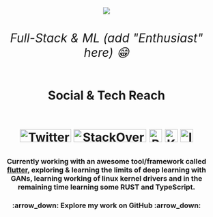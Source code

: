 <h1 align="center">
  <span><img src="github_contrib_3d_2020.gif"></span>
  <span><h6>Full-Stack & ML (add "Enthusiast" here) 😁</h6></span>
</h1>

<h1 align=center>Social & Tech Reach
<br>
<br>

<p align=center><a href="https://twitter.com/abdub1999"><img width="120px" height="30px" src="https://img.shields.io/static/v1?style=for-the-badge&logo=twitter&label=&message=Twitter&color=2d90d2&logoColor=white&cacheSeconds=3600" alt="Twitter Profile"/></a> <a href="https://stackoverflow.com/users/5049559/abhishek"><img width="170px" height="30px" src="https://img.shields.io/static/v1?style=for-the-badge&logo=stackoverflow&label=&message=StackOverflow&color=f48024&logoColor=white&cacheSeconds=3600" alt="StackOverflow Profile"/></a> <a href="https://www.reddit.com/user/abhi011999"><img height="30px" src="https://img.shields.io/static/v1?style=for-the-badge&logo=reddit&label=&message=Reddit&color=ff4500&logoColor=white&cacheSeconds=3600" alt="Reddit Profile"/></a> <a href="https://www.kaggle.com/abhi011999"><img height="30px" src="https://img.shields.io/static/v1?style=for-the-badge&logo=kaggle&label=&message=kaggle&color=21beff&logoColor=white&cacheSeconds=3600" alt="Kaggle Profile"/></a> <a href="https://www.instagram.com/abdub1999/"><img height="30px" src="https://img.shields.io/static/v1?style=for-the-badge&logo=instagram&label=&message=Instagram&color=5452E1&logoColor=white&cacheSeconds=3600" alt="Instagram Profile"/></a></p></h1>

<h3 align=center>Currently working with an awesome tool/framework called <a href="https://github.com/flutter/flutter">flutter</a>, exploring & learning the limits of deep learning with GANs, learning working of linux kernel drivers and in the remaining time learning some RUST and TypeScript.</h3>

<h3 align=center>:arrow_down: Explore my work on GitHub :arrow_down:</h3>
